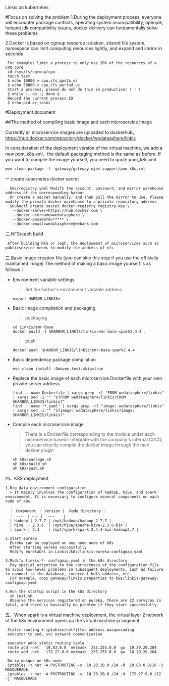 Linkis on kubernetes

#Focus on solving the problem
1.During the deployment process, everyone will encounter package conflicts, operating system incompatibility, openjdk, hotspot jdk compatibility issues, docker delivery can fundamentally solve these problems

2.Docker is based on cgroup resource isolation, shared file system, namespace can limit computing resources lightly, and expand and shrink in seconds

     For example: limit a process to only use 20% of the resources of a CPU core
     cd /sys/fs/cgroup/cpu
     touch test 
     $ echo 10000 > cpu.cfs_quota_us 
     $ echo 50000 > cpu.cfs_period_us
     Start a process, please do not do this in production! ! ! !
     $ while :; do :; done &
     Record the current process ID
     $ echo pid >> tasks

#Deployment document
    
##The method of compiling basic image and each microservice image

  Currently all microservice images are uploaded to dockerhub，https://hub.docker.com/repository/docker/wedatasphere/linkis
  
  In consideration of the deployment version of the virtual machine, we add a new pom_k8s.xml，the default packaging method is the same as before. If you want to compile the image yourself, you need to quote pom_k8s.xml
  
    mvn clean package -f  gateway/gateway-ujes-support/pom_k8s.xml
  
  一.create kubernetes  docker secret
  
      k8s/registry.yaml Modify the account, password, and mirror warehouse address of the corresponding harbor
      Or create a secret manually, and then pull the mirror to use. Please modify the private docker warehouse to a private repository address
      $kubectl create secret docker-registry registry-key \
       --docker-server=https://hub.docker.com \
       --docker-username=wedatasphere \
       --docker-password=***** \
       --docker-email=wedatasphere@webank.com
  
  二.NFS/ceph build
  
     After building NFS or ceph, the deployment of microservices such as publicservice needs to modify the address of nfs
  
  三.Basic image creation file (you can skip this step if you use the officially maintained image)
   The method of making a basic image yourself is as follows：
   *  Environment variable settings
   
        > Set the harbor's environment variable address
        ```
        export HARBOR_LINKIS=
        ```
      
   * Basic image compilation and packaging
        > packaging
        ```
        cd Linkis/emr-base
        docker build -t $HARBOR_LINKIS/linkis:emr-base-spark2.4.4 .
        ```
        > push
        ```
        docker push  $HARBOR_LINKIS/linkis:emr-base-spark2.4.4 
        ```
   * Basic dependency package compilation
        ```
        mvn clean install -Dmaven.test.skip=true
        ```

   * Replace the basic image of each microservice Dockerfile with your own private server address
        ```
        find . -name Dockerfile | xargs grep -rl "FROM wedatasphere/linkis" | xargs sed -i "" "s?FROM wedatasphere/linkis?FROM $HARBOR_LINKIS/linkis?"
        find . -name "*.yaml" | xargs grep -rl "image: wedatasphere/linkis" | xargs sed -i "" "s?image: wedatasphere/linkis?image: $HARBOR_LINKIS/linkis?"
        ```
   
   * Compile each microservice image
   
        > There is a Dockerfile corresponding to the module under each microservice basedir
    Integrate with the company's internal CI/CD, you can directly compile the docker image through the mvn docker plugin
        ```
        sh k8s/package.sh
        sh k8s/build.sh
        sh k8s/push.sh
        ```
     
  四、K8S deployment
    
    1.Big data environment configuration
      > It mainly involves the configuration of hadoop, hive, and spark environment. It is necessary to configure several components on each node of k8s
      
      ｜ Component ｜ Version |  Node directory ｜
      ｜ ---  | --- |  ---    |
      | hadoop | 2.7.7 | /opt/hadoop/hadoop-2.7.7 |
      | hive  | 2.3.6  | /opt/hive/apache-hive-2.3.6-bin |
      | spark | 2.4    | /opt/spark/spark-2.4.4-bin-hadoop2.7 |   
      
    2.Start eureka
      Eureka can be deployed on any node node of k8s
      After starting eureka successfully
      Modify eurekaUrl in Linkis/k8s/linkis-eureka-configmap.yaml
      
    3.Modify linkis-*- configmap.yaml in the k8s directory
      Pay special attention to the correctness of the configuration file to avoid low-level problems in subsequent deployments, such as failure to connect to the database, incorrect hdfs address, etc.
      For example, copy gateway/linkis.properties to k8s/linkis-gateway-configmap.yaml
      
    4.Run the startup script in the k8s directory
      sh init.sh
      Observe the services registered on eureka, there are 22 services in total, and there is basically no problem if they start successfully.

   五、When spark is a virtual machine deployment, the virtual layer 2 network of the k8s environment opens up the virtual machine ip segment
   
     Static routing + iptables/netfilter address masquerading
     executor to pod, svc network communication
     
     executor adds static routing table
     route add -net   10.83.0.0  netmask  255.255.0.0  gw  10.20.20.204
     route add -net   172.27.0.0 netmask  255.255.0.0  gw  10.20.20.204
     
     Do ip masque on k8s node
     iptables -t nat -A POSTROUTING -s  10.20.20.0 /24 -d  10.83.0.0/16 -j MASQUERADE
     iptables -t nat -A POSTROUTING -s  10.20.20.0 /24 -d  172.27.0.0 /12 -j  MASQUERADE
